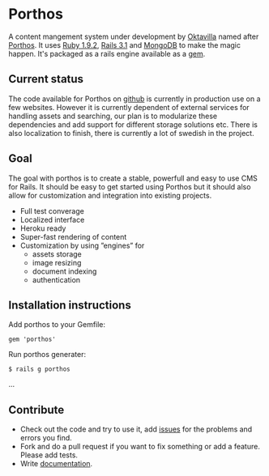 # Porthos

A content mangement system under development by [Oktavilla](http://oktavilla.se) named after [Porthos](http://en.wikipedia.org/wiki/Jonathan_Archer#Porthos). It uses [Ruby 1.9.2](http://www.ruby-lang.org/en/), [Rails 3.1](http://rubyonrails.org/) and [MongoDB](http://www.mongodb.org/) to make the magic happen. It's packaged as a rails engine available as a [gem](http://rubygems.org/gems/porthos).

## Current status

The code available for Porthos on [github](https://github.com/Oktavilla/Porthos-Engine) is currently in production use on a few websites. However it is currently dependent of external services for handling assets and searching, our plan is to modularize these dependencies and add support for different storage solutions etc. There is also localization to finish, there is currently a lot of swedish in the project.

## Goal

The goal with porthos is to create a stable, powerfull and easy to use CMS for Rails. It should be easy to get started using Porthos but it should also allow for customization and integration into existing projects.

* Full test converage
* Localized interface
* Heroku ready
* Super-fast rendering of content
* Customization by using ”engines” for
  * assets storage
  * image resizing
  * document indexing
  * authentication


## Installation instructions

Add porthos to your Gemfile:

    gem 'porthos'

Run porthos generater:

    $ rails g porthos

...

## Contribute

* Check out the code and try to use it, add [issues](https://github.com/Oktavilla/Porthos-Engine/issues) for the problems and errors you find. 
* Fork and do a pull request if you want to fix something or add a feature. Please add tests.  
* Write [documentation](https://github.com/Oktavilla/Porthos-Engine/wiki).

